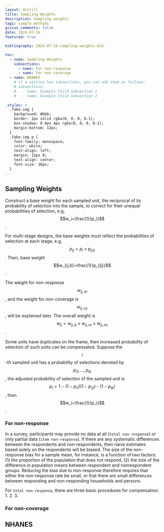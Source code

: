 ```yaml
---
layout: distill
title: Sampling Weights
description: Sampling weights
tags: sample methods
giscus_comments: false
date: 2024-07-16
featured: true

bibliography: 2024-07-16-sampling-weights.bib

toc:
  - name: Sampling Weights
    subsections:
      - name: For non-response
      - name: For non-coverage
  - name: NHANES 
    # if a section has subsections, you can add them as follows:
    # subsections:
    #   - name: Example Child Subsection 1
    #   - name: Example Child Subsection 2
    
_styles: >
  .fake-img {
    background: #bbb;
    border: 1px solid rgba(0, 0, 0, 0.1);
    box-shadow: 0 0px 4px rgba(0, 0, 0, 0.1);
    margin-bottom: 12px;
  }
  .fake-img p {
    font-family: monospace;
    color: white;
    text-align: left;
    margin: 12px 0;
    text-align: center;
    font-size: 16px;
  }
---
```


## Sampling Weights 
Construct a base weight for each sampled unit, the reciprocal of its probability of selection into the sample, to correct for their unequal probabilities of selection, e.g, $$w_i=\frac{1}{p_i}$$.

For multi-stage designs, the base weights must reflect the probabilities of selection at each stage, e.g, $$p_{ij}=p_i\times p_{j(i)}$$. Then, base weight $$w_{ij,b}=\frac{1}{p_{ij}}$$.

The weight for non-response $$w_{ij,nr}$$, and the weight for non-coverage is $$w_{ij,nc}$$, will be explained later. The overall weight is $$w_{ij}=w_{ij,b}\times w_{ij,nr} \times w_{ij,nc}$$.

Some units have duplicates on the frame, then increased probability of selection of such units can be compensated. Suppose the $$i$$-th sampled unit has a probability of selections denoted by $$p_{i1},\ldots,p_{ik}$$,  the adjusted probability of selection of the sampled unit is $$p_i=1-(1-p_{i1})(1-p_{i2})\cdots(1-p_{ik})$$, then $$w_i=\frac{1}{p_i}$$.

### For non-response

In a survey, participants may provide no data at all (`total non-response`) or only partial data (`item non-response`). If there are any systematic differences between the respondents and non-respondents, then naive estimates based solely on the respondents will be biased. The size of the non-response bias for a sample mean, for instance, is a function of two factors: (1) the proportion of the population that does not respond, (2) the size of the difference in population means between respondent and nonrespondent groups. Reducing the bias due to non-response therefore requires that either the non-response rate be small, or that there are small differences between responding and non-responding households and persons. 

For `total non-response`, there are three basic procedures for compensation:
1.
2.
3.

### For non-coverage

## NHANES

